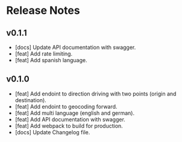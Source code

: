 # Release Notes

## v0.1.1

- [docs] Update API documentation with swagger.
- [feat] Add rate limiting.
- [feat] Add spanish language.

## v0.1.0

- [feat] Add endoint to direction driving with two points (origin and destination).
- [feat] Add endoint to geocoding forward.
- [feat] Add multi language (english and german).
- [feat] Add API documentation with swagger.
- [feat] Add webpack to build for production.
- [docs] Update Changelog file.
